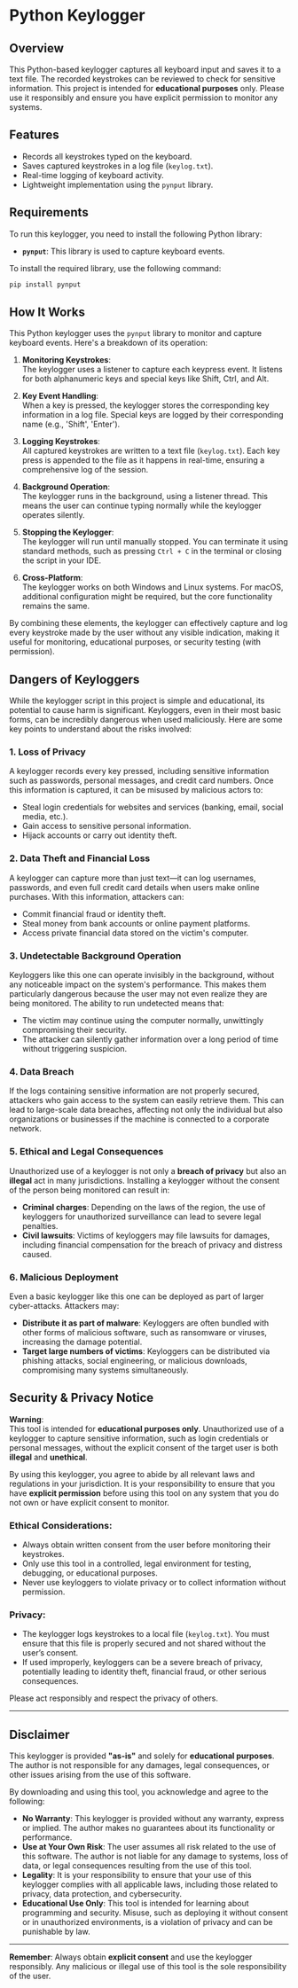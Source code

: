 # Python Keylogger

## Overview

This Python-based keylogger captures all keyboard input and saves it to a text file. The recorded keystrokes can be reviewed to check for sensitive information. This project is intended for **educational purposes** only. Please use it responsibly and ensure you have explicit permission to monitor any systems.

## Features

- Records all keystrokes typed on the keyboard.
- Saves captured keystrokes in a log file (`keylog.txt`).
- Real-time logging of keyboard activity.
- Lightweight implementation using the `pynput` library.

## Requirements

To run this keylogger, you need to install the following Python library:

- **`pynput`**: This library is used to capture keyboard events.

To install the required library, use the following command:

```bash
pip install pynput
```

## How It Works

This Python keylogger uses the `pynput` library to monitor and capture keyboard events. Here's a breakdown of its operation:

1. **Monitoring Keystrokes**:  
   The keylogger uses a listener to capture each keypress event. It listens for both alphanumeric keys and special keys like Shift, Ctrl, and Alt.

2. **Key Event Handling**:  
   When a key is pressed, the keylogger stores the corresponding key information in a log file. Special keys are logged by their corresponding name (e.g., 'Shift', 'Enter').

3. **Logging Keystrokes**:  
   All captured keystrokes are written to a text file (`keylog.txt`). Each key press is appended to the file as it happens in real-time, ensuring a comprehensive log of the session.

4. **Background Operation**:  
   The keylogger runs in the background, using a listener thread. This means the user can continue typing normally while the keylogger operates silently.

5. **Stopping the Keylogger**:  
   The keylogger will run until manually stopped. You can terminate it using standard methods, such as pressing `Ctrl + C` in the terminal or closing the script in your IDE.

6. **Cross-Platform**:  
   The keylogger works on both Windows and Linux systems. For macOS, additional configuration might be required, but the core functionality remains the same.

By combining these elements, the keylogger can effectively capture and log every keystroke made by the user without any visible indication, making it useful for monitoring, educational purposes, or security testing (with permission).

## Dangers of Keyloggers

While the keylogger script in this project is simple and educational, its potential to cause harm is significant. Keyloggers, even in their most basic forms, can be incredibly dangerous when used maliciously. Here are some key points to understand about the risks involved:

### 1. **Loss of Privacy**
   A keylogger records every key pressed, including sensitive information such as passwords, personal messages, and credit card numbers. Once this information is captured, it can be misused by malicious actors to:
   - Steal login credentials for websites and services (banking, email, social media, etc.).
   - Gain access to sensitive personal information.
   - Hijack accounts or carry out identity theft.

### 2. **Data Theft and Financial Loss**
   A keylogger can capture more than just text—it can log usernames, passwords, and even full credit card details when users make online purchases. With this information, attackers can:
   - Commit financial fraud or identity theft.
   - Steal money from bank accounts or online payment platforms.
   - Access private financial data stored on the victim's computer.

### 3. **Undetectable Background Operation**
   Keyloggers like this one can operate invisibly in the background, without any noticeable impact on the system's performance. This makes them particularly dangerous because the user may not even realize they are being monitored. The ability to run undetected means that:
   - The victim may continue using the computer normally, unwittingly compromising their security.
   - The attacker can silently gather information over a long period of time without triggering suspicion.

### 4. **Data Breach**
   If the logs containing sensitive information are not properly secured, attackers who gain access to the system can easily retrieve them. This can lead to large-scale data breaches, affecting not only the individual but also organizations or businesses if the machine is connected to a corporate network.

### 5. **Ethical and Legal Consequences**
   Unauthorized use of a keylogger is not only a **breach of privacy** but also an **illegal** act in many jurisdictions. Installing a keylogger without the consent of the person being monitored can result in:
   - **Criminal charges**: Depending on the laws of the region, the use of keyloggers for unauthorized surveillance can lead to severe legal penalties.
   - **Civil lawsuits**: Victims of keyloggers may file lawsuits for damages, including financial compensation for the breach of privacy and distress caused.

### 6. **Malicious Deployment**
   Even a basic keylogger like this one can be deployed as part of larger cyber-attacks. Attackers may:
   - **Distribute it as part of malware**: Keyloggers are often bundled with other forms of malicious software, such as ransomware or viruses, increasing the damage potential.
   - **Target large numbers of victims**: Keyloggers can be distributed via phishing attacks, social engineering, or malicious downloads, compromising many systems simultaneously.




## Security & Privacy Notice

**Warning**:  
This tool is intended for **educational purposes only**. Unauthorized use of a keylogger to capture sensitive information, such as login credentials or personal messages, without the explicit consent of the target user is both **illegal** and **unethical**.

By using this keylogger, you agree to abide by all relevant laws and regulations in your jurisdiction. It is your responsibility to ensure that you have **explicit permission** before using this tool on any system that you do not own or have explicit consent to monitor.

### Ethical Considerations:
- Always obtain written consent from the user before monitoring their keystrokes.
- Only use this tool in a controlled, legal environment for testing, debugging, or educational purposes.
- Never use keyloggers to violate privacy or to collect information without permission.

### Privacy:
- The keylogger logs keystrokes to a local file (`keylog.txt`). You must ensure that this file is properly secured and not shared without the user’s consent.
- If used improperly, keyloggers can be a severe breach of privacy, potentially leading to identity theft, financial fraud, or other serious consequences.

Please act responsibly and respect the privacy of others.

---

## Disclaimer

This keylogger is provided **"as-is"** and solely for **educational purposes**. The author is not responsible for any damages, legal consequences, or other issues arising from the use of this software. 

By downloading and using this tool, you acknowledge and agree to the following:

- **No Warranty**: This keylogger is provided without any warranty, express or implied. The author makes no guarantees about its functionality or performance.
- **Use at Your Own Risk**: The user assumes all risk related to the use of this software. The author is not liable for any damage to systems, loss of data, or legal consequences resulting from the use of this tool.
- **Legality**: It is your responsibility to ensure that your use of this keylogger complies with all applicable laws, including those related to privacy, data protection, and cybersecurity.
- **Educational Use Only**: This tool is intended for learning about programming and security. Misuse, such as deploying it without consent or in unauthorized environments, is a violation of privacy and can be punishable by law.

---

**Remember**: Always obtain **explicit consent** and use the keylogger responsibly. Any malicious or illegal use of this tool is the sole responsibility of the user.

